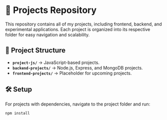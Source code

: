 # 🚀 Projects Repository  

This repository contains all of my projects, including frontend, backend, and experimental applications. Each project is organized into its respective folder for easy navigation and scalability.  

## 📂 Project Structure  

- **`project-js/`** → JavaScript-based projects.  
- **`backend-projects/`** → Node.js, Express, and MongoDB projects.  
- **`frontend-projects/`** → Placeholder for upcoming projects.  

## 🛠️ Setup  

For projects with dependencies, navigate to the project folder and run:  

```sh
npm install
```